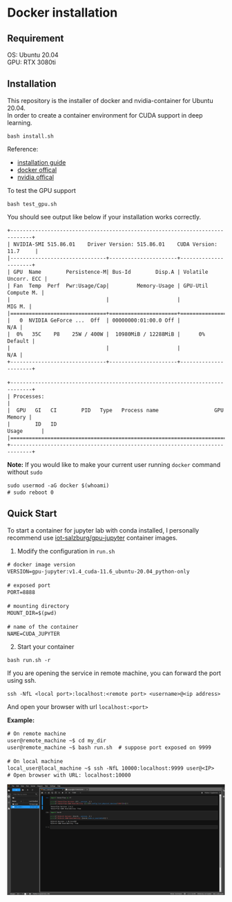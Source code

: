 # Docker installation

## Requirement
OS: Ubuntu 20.04  
GPU: RTX 3080ti

## Installation
This repository is the installer of docker and nvidia-container for Ubuntu 20.04.  
In order to create a container environment for CUDA support in deep learning.  
```
bash install.sh
```

Reference:  
- [installation guide](https://medium.com/%E5%B7%A5%E7%A8%8B%E9%9A%A8%E5%AF%AB%E7%AD%86%E8%A8%98/docker-%E5%BB%BA%E7%AB%8B-cuda-%E5%8F%8A-cudnn-%E7%92%B0%E5%A2%83-2d0684b16df3)
- [docker offical](https://docs.docker.com/engine/install/ubuntu/)
- [nvidia offical](https://docs.nvidia.com/datacenter/cloud-native/container-toolkit/install-guide.html)

To test the GPU support
```
bash test_gpu.sh
```
You should see output like below if your installation works correctly.
```
+-----------------------------------------------------------------------------+
| NVIDIA-SMI 515.86.01    Driver Version: 515.86.01    CUDA Version: 11.7     |
|-------------------------------+----------------------+----------------------+
| GPU  Name        Persistence-M| Bus-Id        Disp.A | Volatile Uncorr. ECC |
| Fan  Temp  Perf  Pwr:Usage/Cap|         Memory-Usage | GPU-Util  Compute M. |
|                               |                      |               MIG M. |
|===============================+======================+======================|
|   0  NVIDIA GeForce ...  Off  | 00000000:01:00.0 Off |                  N/A |
|  0%   35C    P8    25W / 400W |  10980MiB / 12288MiB |      0%      Default |
|                               |                      |                  N/A |
+-------------------------------+----------------------+----------------------+
                                                                               
+-----------------------------------------------------------------------------+
| Processes:                                                                  |
|  GPU   GI   CI        PID   Type   Process name                  GPU Memory |
|        ID   ID                                                   Usage      |
|=============================================================================|
+-----------------------------------------------------------------------------+
```

**Note:** If you would like to make your current user running `docker` command without `sudo`
```
sudo usermod -aG docker $(whoami)
# sudo reboot 0
```

## Quick Start
To start a container for jupyter lab with conda installed, I personally recommend use [iot-salzburg/gpu-jupyter](https://github.com/iot-salzburg/gpu-jupyter) container images.  
1. Modify the configuration in `run.sh`
```
# docker image version
VERSION=gpu-jupyter:v1.4_cuda-11.6_ubuntu-20.04_python-only

# exposed port
PORT=8888

# mounting directory
MOUNT_DIR=$(pwd)

# name of the container
NAME=CUDA_JUPYTER
```
2. Start your container
```
bash run.sh -r
```

If you are opening the service in remote machine, you can forward the port using ssh.
```
ssh -NfL <local port>:localhost:<remote port> <username>@<ip address>
```
And open your browser with url `localhost:<port>`


**Example:**
```
# On remote machine
user@remote_machine ~$ cd my_dir
user@remote_machine ~$ bash run.sh  # suppose port exposed on 9999

# On local machine
local_user@local_machine ~$ ssh -NfL 10000:localhost:9999 user@<IP>
# Open browser with URL: localhost:10000
```

![demo](imgs/jupyter_lab_demo.png)

